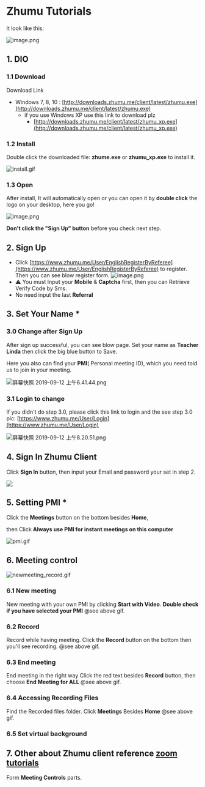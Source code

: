 # Zhumu Tutorials

It look like this:

![image.png](https://i.loli.net/2019/09/11/GTpyJcnOi5H6s21.png)

## 1. DIO

### 1.1 Download

Download Link

- Windows 7, 8, 10 :  [http://downloads.zhumu.me/client/latest/zhumu.exe](http://downloads.zhumu.me/client/latest/zhumu.exe)
  - if you use Windows XP use this link to download plz
    -  [http://downloads.zhumu.me/client/latest/zhumu_xp.exe](http://downloads.zhumu.me/client/latest/zhumu_xp.exe)



### 1.2 Install

Double click the downloaded file: **zhume.exe** or **zhumu_xp.exe** to install it.

![install.gif](https://i.loli.net/2019/09/14/kexifWBJyEdP18q.gif)



### 1.3 Open

After install, It will automatically open
or you can open it by **double click** the logo on your desktop, here you go! 

![image.png](https://i.loli.net/2019/09/11/seUN5h9mcgHjDY6.png)

**Don't click the "Sign Up" button** before you check next step.



## 2. Sign Up


- Click [https://www.zhumu.me/User/EnglishRegisterByReferee](https://www.zhumu.me/User/EnglishRegisterByReferee) to register.  
  Then you can see blow register form.
  ![image.png](https://i.loli.net/2019/09/11/OShzl6bnxcM3wLU.png)
- ⚠️ You must Input your **Mobile** & **Captcha** first, then you can Retrieve Verify Code by Sms.
- No need input the last **Referral**



## 3. Set Your Name *

### 3.0 Change after Sign Up

After sign up successful, you can see blow page. Set your name as **Teacher Linda** then click the big blue button to Save.

Here you also can find your **PMI**( Personal meeting ID), which you need told us to join in your meeting.

![屏幕快照 2019-09-12 上午6.41.44.png](https://i.loli.net/2019/09/12/j2ki8XKlSWd5nIN.png)



### 3.1 Login to change

If you didn't do step 3.0, please click this link to  login and the see step 3.0 pic: [https://www.zhumu.me/User/Login](https://www.zhumu.me/User/Login)

![屏幕快照 2019-09-12 上午8.20.51.png](https://i.loli.net/2019/09/12/4MO9cZt3EYxXDNR.png)





## 4. Sign In Zhumu Client

Click **Sign In** button, then input your Email and password your set in step 2.

![](https://cdn.wechat.edu.pl/images/2019/09/14/vZ7gf66TL1/login.gif)



## 5. Setting PMI *

Click the **Meetings** button on the bottom besides **Home**,

then Click **Always use PMI for instant meetings on this computer**

![pmi.gif](https://i.loli.net/2019/09/14/vxJigMaCWEc9dIb.gif)




## 6. Meeting control
![newmeeting_record.gif](https://i.loli.net/2019/09/14/csaZGeQXbqN2vyO.gif)

### 6.1 New meeting
New meeting with your own PMI by clicking **Start with Video**.
**Double check if you have selected your PMI**
@see above gif.

### 6.2 Record
Record while having meeting.
Click the **Record** button on the bottom then you'll see recording.
@see above gif.

### 6.3 End meeting 
End meeting in the right way
Click the red text besides **Record** button, then choose **End Meeting for ALL**
@see above gif.

### 6.4 Accessing Recording Files
Find the Recorded files folder.
Click **Meetings**  Besides  **Home**
@see above gif.



### 6.5 Set virtual background



## 7. Other about Zhumu client reference [zoom tutorials](zoom.html)

Form **Meeting Controls** parts.